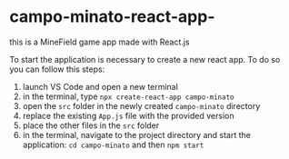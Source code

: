 # campo-minato-react-app-
this is a MineField game app made with React.js

To start the application is necessary to create a new react app. To do so you can follow this steps:
1. launch VS Code and open a new terminal
2. in the terminal, type `npx create-react-app campo-minato`
3. open the `src` folder in the newly created `campo-minato` directory
4. replace the existing `App.js` file with the provided version
5. place the other files in the `src` folder
6. in the terminal, navigate to the project directory and start the application: `cd campo-minato` and then `npm start`
